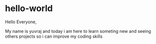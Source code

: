 # hello-world

Hello Everyone,

My name is yuvraj and today i am here to learn someting new and seeing others projects so i can improve my coding skills 
